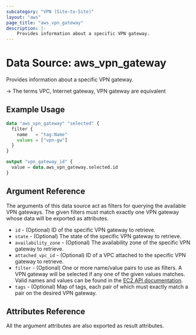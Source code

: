 ```yaml
---
subcategory: "VPN (Site-to-Site)"
layout: "aws"
page_title: "aws_vpn_gateway"
description: |-
    Provides information about a specific VPN gateway.
---
```


# Data Source: aws_vpn_gateway

Provides information about a specific VPN gateway.

-> The terms VPC, Internet gateway, VPN gateway are equivalent

## Example Usage

```terraform
data "aws_vpn_gateway" "selected" {
  filter {
    name   = "tag:Name"
    values = ["vpn-gw"]
  }
}

output "vpn_gateway_id" {
  value = data.aws_vpn_gateway.selected.id
}
```

## Argument Reference

The arguments of this data source act as filters for querying the available VPN gateways.
The given filters must match exactly one VPN gateway whose data will be exported as attributes.

* `id` - (Optional) ID of the specific VPN gateway to retrieve.
* `state` - (Optional) The state of the specific VPN gateway to retrieve.
* `availability_zone` - (Optional) The availability zone of the specific VPN gateway to retrieve.
* `attached_vpc_id` - (Optional) ID of a VPC attached to the specific VPN gateway to retrieve.
* `filter` - (Optional) One or more name/value pairs to use as filters.
  A VPN gateway will be selected if any one of the given values matches.
	Valid names and values can be found in the [EC2 API documentation][describe-vpn-gateways].
* `tags` - (Optional) Map of tags, each pair of which must exactly match
  a pair on the desired VPN gateway.

## Attributes Reference

All the argument attributes are also exported as result attributes.

[describe-vpn-gateways]: https://docs.cloud.croc.ru/en/api/ec2/vpn_gateways/DescribeVpnGateways.html
